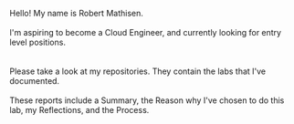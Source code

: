Hello! My name is Robert Mathisen. \
\
I'm aspiring to become a Cloud Engineer, and currently looking for entry level positions. <br/>
\
\
Please take a look at my repositories. They contain the labs that I've documented. \
\
These reports include a Summary, the Reason why I've chosen to do this lab, my Reflections, and the Process.
